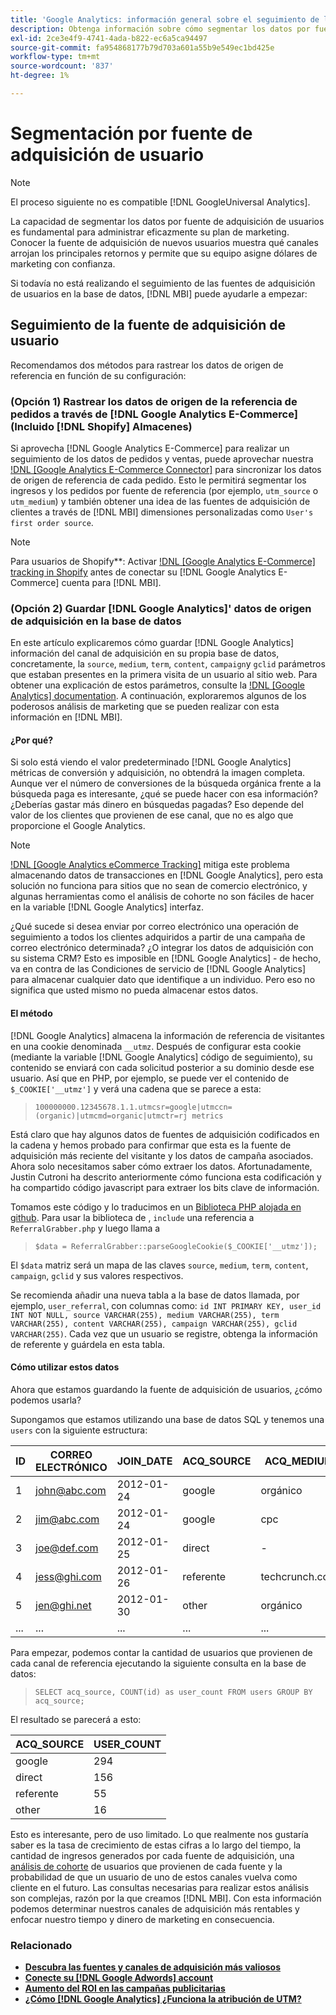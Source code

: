 ```yaml
---
title: 'Google Analytics: información general sobre el seguimiento de la fuente de datos de adquisición de usuarios'
description: Obtenga información sobre cómo segmentar los datos por fuente de adquisición de usuario.
exl-id: 2ce3e4f9-4741-4ada-b822-ec6a5ca94497
source-git-commit: fa954868177b79d703a601a55b9e549ec1bd425e
workflow-type: tm+mt
source-wordcount: '837'
ht-degree: 1%

---
```


# Segmentación por fuente de adquisición de usuario

>[!NOTE]
>
>El proceso siguiente no es compatible [!DNL GoogleUniversal Analytics].

La capacidad de segmentar los datos por fuente de adquisición de usuarios es fundamental para administrar eficazmente su plan de marketing. Conocer la fuente de adquisición de nuevos usuarios muestra qué canales arrojan los principales retornos y permite que su equipo asigne dólares de marketing con confianza.

Si todavía no está realizando el seguimiento de las fuentes de adquisición de usuarios en la base de datos, [!DNL MBI] puede ayudarle a empezar:

## Seguimiento de la fuente de adquisición de usuario

Recomendamos dos métodos para rastrear los datos de origen de referencia en función de su configuración:

### (Opción 1) Rastrear los datos de origen de la referencia de pedidos a través de [!DNL Google Analytics E-Commerce] (Incluido [!DNL Shopify] Almacenes)

Si aprovecha [!DNL Google Analytics E-Commerce] para realizar un seguimiento de los datos de pedidos y ventas, puede aprovechar nuestra [!DNL [Google Analytics E-Commerce Connector]](../importing-data/integrations/google-ecommerce.md) para sincronizar los datos de origen de referencia de cada pedido. Esto le permitirá segmentar los ingresos y los pedidos por fuente de referencia (por ejemplo, `utm_source` o `utm_medium`) y también obtener una idea de las fuentes de adquisición de clientes a través de [!DNL MBI] dimensiones personalizadas como `User's first order source`.

>[!NOTE]
>
>Para usuarios de Shopify**: Activar [!DNL [Google Analytics E-Commerce] tracking in Shopify](http://docs.shopify.com/manual/settings/general/google-analytics#ecommerce-tracking) antes de conectar su [!DNL Google Analytics E-Commerce] cuenta para [!DNL MBI].

### (Opción 2) Guardar [!DNL Google Analytics]&#39; datos de origen de adquisición en la base de datos

En este artículo explicaremos cómo guardar [!DNL Google Analytics] información del canal de adquisición en su propia base de datos, concretamente, la `source`, `medium`, `term`, `content`, `campaign`y `gclid` parámetros que estaban presentes en la primera visita de un usuario al sitio web. Para obtener una explicación de estos parámetros, consulte la [!DNL [Google Analytics] documentation](http://support.google.com/analytics/bin/answer.py?hl=en&amp;answer=1191184). A continuación, exploraremos algunos de los poderosos análisis de marketing que se pueden realizar con esta información en [!DNL MBI].

#### ¿Por qué?

Si solo está viendo el valor predeterminado [!DNL Google Analytics] métricas de conversión y adquisición, no obtendrá la imagen completa. Aunque ver el número de conversiones de la búsqueda orgánica frente a la búsqueda paga es interesante, ¿qué se puede hacer con esa información? ¿Deberías gastar más dinero en búsquedas pagadas? Eso depende del valor de los clientes que provienen de ese canal, que no es algo que proporcione el Google Analytics.

>[!NOTE]
>
>[!DNL [Google Analytics eCommerce Tracking]](https://developers.google.com/analytics/devguides/collection/gajs/gaTrackingEcommerce) mitiga este problema almacenando datos de transacciones en [!DNL Google Analytics], pero esta solución no funciona para sitios que no sean de comercio electrónico, y algunas herramientas como el análisis de cohorte no son fáciles de hacer en la variable [!DNL Google Analytics] interfaz.

¿Qué sucede si desea enviar por correo electrónico una operación de seguimiento a todos los clientes adquiridos a partir de una campaña de correo electrónico determinada? ¿O integrar los datos de adquisición con su sistema CRM? Esto es imposible en [!DNL Google Analytics] - de hecho, va en contra de las Condiciones de servicio de [!DNL Google Analytics] para almacenar cualquier dato que identifique a un individuo.  Pero eso no significa que usted mismo no pueda almacenar estos datos.

#### El método

[!DNL Google Analytics] almacena la información de referencia de visitantes en una cookie denominada `__utmz`. Después de configurar esta cookie (mediante la variable [!DNL Google Analytics] código de seguimiento), su contenido se enviará con cada solicitud posterior a su dominio desde ese usuario. Así que en PHP, por ejemplo, se puede ver el contenido de `$_COOKIE['__utmz']` y verá una cadena que se parece a esta:

> `100000000.12345678.1.1.utmcsr=google|utmccn=(organic)|utmcmd=organic|utmctr=rj metrics`

Está claro que hay algunos datos de fuentes de adquisición codificados en la cadena y hemos probado para confirmar que esta es la fuente de adquisición más reciente del visitante y los datos de campaña asociados. Ahora solo necesitamos saber cómo extraer los datos. Afortunadamente, Justin Cutroni ha descrito anteriormente cómo funciona esta codificación y ha compartido código javascript para extraer los bits clave de información.

Tomamos este código y lo traducimos en un [Biblioteca PHP alojada en github](https://github.com/RJMetrics/referral-grabber-php).   Para usar la biblioteca de , `include` una referencia a `ReferralGrabber.php` y luego llama a

> `$data = ReferralGrabber::parseGoogleCookie($_COOKIE['__utmz']);`

El `$data` matriz será un mapa de las claves `source`, `medium`, `term`, `content`, `campaign`, `gclid` y sus valores respectivos.

Se recomienda añadir una nueva tabla a la base de datos llamada, por ejemplo, `user_referral`, con columnas como: `id INT PRIMARY KEY, user_id INT NOT NULL, source VARCHAR(255), medium VARCHAR(255), term VARCHAR(255), content VARCHAR(255), campaign VARCHAR(255), gclid VARCHAR(255)`. Cada vez que un usuario se registre, obtenga la información de referente y guárdela en esta tabla.

#### Cómo utilizar estos datos

Ahora que estamos guardando la fuente de adquisición de usuarios, ¿cómo podemos usarla?

Supongamos que estamos utilizando una base de datos SQL y tenemos una `users` con la siguiente estructura:

| ID | CORREO ELECTRÓNICO | JOIN_DATE | ACQ_SOURCE | ACQ_MEDIUM |
|--- |--- |--- |--- |--- |
| 1 | john@abc.com | 2012-01-24 | google | orgánico |
| 2 | jim@abc.com | 2012-01-24 | google | cpc |
| 3 | joe@def.com | 2012-01-25 | direct | - |
| 4 | jess@ghi.com | 2012-01-26 | referente | techcrunch.com |
| 5 | jen@ghi.net | 2012-01-30 | other | orgánico |
| ... | ... | ... | ... | ... |

Para empezar, podemos contar la cantidad de usuarios que provienen de cada canal de referencia ejecutando la siguiente consulta en la base de datos:

> `SELECT acq_source, COUNT(id) as user_count FROM users GROUP BY acq_source;`

El resultado se parecerá a esto:

| ACQ_SOURCE | USER_COUNT |
|--- |--- |
| google | 294 |
| direct | 156 |
| referente | 55 |
| other | 16 |

Esto es interesante, pero de uso limitado. Lo que realmente nos gustaría saber es la tasa de crecimiento de estas cifras a lo largo del tiempo, la cantidad de ingresos generados por cada fuente de adquisición, una [análisis de cohorte](http://cohortanalysis.com/) de usuarios que provienen de cada fuente y la probabilidad de que un usuario de uno de estos canales vuelva como cliente en el futuro. Las consultas necesarias para realizar estos análisis son complejas, razón por la que creamos [!DNL MBI]. Con esta información podemos determinar nuestros canales de adquisición más rentables y enfocar nuestro tiempo y dinero de marketing en consecuencia.

### Relacionado

* **[Descubra las fuentes y canales de adquisición más valiosos](../analysis/most-value-source-channel.md)**
* **[Conecte su [!DNL Google Adwords] account](../importing-data/integrations/google-adwords.md)**
* **[Aumento del ROI en las campañas publicitarias](../analysis/roi-ad-camp.md)**
* **[¿Cómo [!DNL Google Analytics] ¿Funciona la atribución de UTM?](../analysis/utm-attributes.md)**
